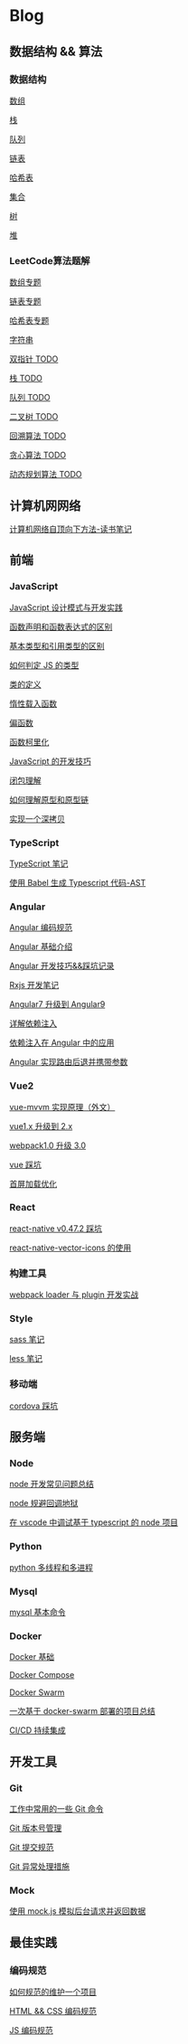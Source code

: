 # Blog

## 数据结构 && 算法

### 数据结构

[数组](https://github.com/kerwin-ly/Blog/blob/master/data-structure/%E6%95%B0%E7%BB%84.md)

[栈](https://github.com/kerwin-ly/Blog/blob/master/data-structure/%E6%A0%88.md)

[队列](https://github.com/kerwin-ly/Blog/blob/master/data-structure/%E9%98%9F%E5%88%97.md)

[链表](https://github.com/kerwin-ly/Blog/blob/master/data-structure/%E9%93%BE%E8%A1%A8.md)

[哈希表](https://github.com/kerwin-ly/Blog/blob/master/data-structure/%E5%93%88%E5%B8%8C%E8%A1%A8.md)

[集合](https://github.com/kerwin-ly/Blog/blob/master/data-structure/%E9%9B%86%E5%90%88.md)

[树](https://github.com/kerwin-ly/Blog/blob/master/data-structure/%E6%A0%91.md)

[堆](https://github.com/kerwin-ly/Blog/blob/master/data-structure/%E5%A0%86.md)
### LeetCode算法题解

[数组专题](https://github.com/kerwin-ly/Blog/blob/master/algorithm/array/%E6%95%B0%E7%BB%84.md)

[链表专题](https://github.com/kerwin-ly/Blog/blob/master/algorithm/linked-list/%E9%93%BE%E8%A1%A8.md)

[哈希表专题](https://github.com/kerwin-ly/Blog/blob/master/algorithm/hash-table/%E5%93%88%E5%B8%8C%E8%A1%A8.md)

[字符串]()

[双指针 TODO]()

[栈 TODO]()

[队列 TODO]()

[二叉树 TODO]()

[回溯算法 TODO]()

[贪心算法 TODO]()

[动态规划算法 TODO]()

## 计算机网网络

[计算机网络自顶向下方法-读书笔记](https://github.com/kerwin-ly/Blog/blob/master/computer-netwroking/%E8%AE%A1%E7%AE%97%E6%9C%BA%E7%BD%91%E7%BB%9C%E8%87%AA%E9%A1%B6%E5%90%91%E4%B8%8B%E6%96%B9%E6%B3%95-%E8%AF%BB%E4%B9%A6%E7%AC%94%E8%AE%B0.md)

## 前端

### JavaScript

[JavaScript 设计模式与开发实践](https://github.com/kerwin-ly/Blog/blob/master/notes/JavaScript%E8%AE%BE%E8%AE%A1%E6%A8%A1%E5%BC%8F%E4%B8%8E%E5%BC%80%E5%8F%91%E5%AE%9E%E8%B7%B5.md)

[函数声明和函数表达式的区别](https://github.com/kerwin-ly/Blog/blob/master/javascript/%E5%87%BD%E6%95%B0%E5%A3%B0%E6%98%8E%E5%92%8C%E5%87%BD%E6%95%B0%E8%A1%A8%E8%BE%BE%E5%BC%8F%E7%9A%84%E5%8C%BA%E5%88%AB.md)

[基本类型和引用类型的区别](https://github.com/kerwin-ly/Blog/blob/master/javascript/%E5%9F%BA%E6%9C%AC%E7%B1%BB%E5%9E%8B%E5%92%8C%E5%BC%95%E7%94%A8%E7%B1%BB%E5%9E%8B%E7%9A%84%E5%8C%BA%E5%88%AB.md)

[如何判定 JS 的类型](https://github.com/kerwin-ly/Blog/blob/master/javascript/%E5%A6%82%E4%BD%95%E5%88%A4%E5%AE%9AJS%E7%9A%84%E7%B1%BB%E5%9E%8B.md)

[类的定义](https://github.com/kerwin-ly/Blog/blob/master/javascript/%E7%B1%BB%E5%92%8C%E7%B1%BB%E7%9A%84%E7%BB%A7%E6%89%BF.md)

[惰性载入函数](https://github.com/kerwin-ly/Blog/blob/master/javascript/js%E6%83%B0%E6%80%A7%E8%BD%BD%E5%85%A5%E5%87%BD%E6%95%B0.md)

[偏函数](https://github.com/kerwin-ly/Blog/blob/master/javascript/%E5%81%8F%E5%87%BD%E6%95%B0.md)

[函数柯里化](https://github.com/kerwin-ly/Blog/blob/master/javascript/%E5%87%BD%E6%95%B0%E6%9F%AF%E9%87%8C%E5%8C%96.md)

[JavaScript 的开发技巧](https://github.com/kerwin-ly/Blog/blob/master/javascript/Javascript%E7%9A%84%E5%BC%80%E5%8F%91%E6%8A%80%E5%B7%A7.md)

[闭包理解](https://github.com/kerwin-ly/Blog/blob/master/javascript/%E9%97%AD%E5%8C%85.md)

[如何理解原型和原型链](https://juejin.cn/post/6934498361475072014?utm_source=gold_browser_extension)

[实现一个深拷贝](https://github.com/kerwin-ly/Blog/blob/master/javascript/%E6%B7%B1%E6%8B%B7%E8%B4%9D.md)

### TypeScript

[TypeScript 笔记](https://github.com/kerwin-ly/Blog/blob/master/typescript/note.md)

[使用 Babel 生成 Typescript 代码-AST](https://github.com/kerwin-ly/Blog/blob/master/tools/ast.md)

### Angular

[Angular 编码规范](https://angular.cn/guide/styleguide)

[Angular 基础介绍](https://github.com/kerwin-ly/Blog/blob/master/angular/Angular%E5%9F%BA%E7%A1%80%E4%BB%8B%E7%BB%8D.md)

[Angular 开发技巧&&踩坑记录](https://github.com/kerwin-ly/Blog/blob/master/angular/Angular%E5%BC%80%E5%8F%91%E6%8A%80%E5%B7%A7%26%26%E8%B8%A9%E5%9D%91%E8%AE%B0%E5%BD%95.md)

[Rxjs 开发笔记](https://github.com/kerwin-ly/Blog/blob/master/angular/rxjs.md)

[Angular7 升级到 Angular9](https://github.com/kerwin-ly/Blog/blob/master/angular/upgrade-angular9.md)

[详解依赖注入](https://github.com/kerwin-ly/Blog/blob/master/angular/%E8%AF%A6%E8%A7%A3%E4%BE%9D%E8%B5%96%E6%B3%A8%E5%85%A5.md)

[依赖注入在 Angular 中的应用](https://github.com/kerwin-ly/Blog/blob/master/angular/%E4%BE%9D%E8%B5%96%E6%B3%A8%E5%85%A5%E5%9C%A8Angular%E4%B8%AD%E7%9A%84%E5%BA%94%E7%94%A8.md)

[Angular 实现路由后退并携带参数](https://stackblitz.com/edit/angular-ivy-vn3x5j?file=src%2Fapp%2Fapp.component.ts)

### Vue2

[vue-mvvm 实现原理（外文）](https://github.com/DMQ/mvvm)

[vue1.x 升级到 2.x](https://github.com/kerwin-ly/Blog/blob/master/vue/upgrade.md)

[webpack1.0 升级 3.0](https://github.com/kerwin1/Blog/blob/master/common/webpack1.0%E5%8D%87%E7%BA%A73.0.md)

[vue 踩坑](https://github.com/kerwin-ly/Blog/blob/master/vue/note.md)

[首屏加载优化](https://github.com/kerwin-ly/Blog/blob/master/vue/%E9%A1%B9%E7%9B%AE%E4%BC%98%E5%8C%96.md)

### React

[react-native v0.47.2 踩坑](https://github.com/kerwin-ly/Blog/blob/master/react/react-native.md)

[react-native-vector-icons 的使用](https://github.com/kerwin-ly/Blog/blob/master/react/react-native-vector-icons%20usage.md)

### 构建工具

[webpack loader 与 plugin 开发实战](https://mp.weixin.qq.com/s/pEoS3OCkqxNNgGwZVmMg-w)

### Style

[sass 笔记](https://github.com/kerwin1/Blog/blob/master/style/sass.md)

[less 笔记](https://github.com/kerwin1/Blog/blob/master/style/less.md)

### 移动端

[cordova 踩坑](https://github.com/kerwin-ly/Blog/blob/master/cordova/note.md)

## 服务端

### Node

[node 开发常见问题总结](https://github.com/kerwin-ly/Blog/blob/master/node/fix.md)

[node 规避回调地狱](https://github.com/kerwin-ly/Blog/blob/master/node/fixCallbackHell.md)

[在 vscode 中调试基于 typescript 的 node 项目](https://github.com/kerwin-ly/Blog/tree/master/demo/debug-ts)

### Python

[python 多线程和多进程](https://github.com/kerwin-ly/Blog/blob/master/python/thread.md)

### Mysql

[mysql 基本命令](https://github.com/kerwin-ly/Blog/blob/master/mysql/%E5%9F%BA%E6%9C%AC%E5%91%BD%E4%BB%A4.md)

### Docker

[Docker 基础](https://github.com/kerwin-ly/Blog/blob/master/docker/docker.md)

[Docker Compose](https://github.com/kerwin-ly/Blog/blob/master/docker/docker-compose.md)

[Docker Swarm](https://github.com/kerwin-ly/Blog/blob/master/docker/docker-swarm.md)

[一次基于 docker-swarm 部署的项目总结](https://github.com/kerwin-ly/Blog/blob/master/docker/deploy-docker-swarm.md)

[CI/CD 持续集成](https://github.com/kerwin-ly/Blog/blob/master/docker/CICD.md)

## 开发工具

### Git

[工作中常用的一些 Git 命令](https://github.com/kerwin-ly/Blog/blob/master/git/Git%E6%8A%80%E5%B7%A7%E7%AF%87.md)

[Git 版本号管理](https://github.com/kerwin-ly/Blog/blob/master/git/%E7%89%88%E6%9C%AC%E5%8F%B7%E6%84%8F%E4%B9%89.md)

[Git 提交规范](https://github.com/kerwin-ly/Blog/blob/master/git/Git%E6%8F%90%E4%BA%A4%E8%A7%84%E8%8C%83.md)

[Git 异常处理措施](https://juejin.im/post/5edcf3a36fb9a047fa04fbc3)

### Mock

[使用 mock.js 模拟后台请求并返回数据](https://github.com/kerwin-ly/Blog/blob/master/mock/mock.md)

## 最佳实践

### 编码规范

[如何规范的维护一个项目](https://github.com/kerwin-ly/Blog/blob/master/other/angular-project-summary.md)

[HTML && CSS 编码规范](https://github.com/kerwin1/Blog/blob/master/common/HTML%20%26%26%20CSS%E7%BC%96%E7%A0%81%E8%A7%84%E8%8C%83.md)

[JS 编码规范](https://github.com/kerwin1/Blog/blob/master/common/JS%E7%BC%96%E7%A0%81%E8%A7%84%E8%8C%83.md)

